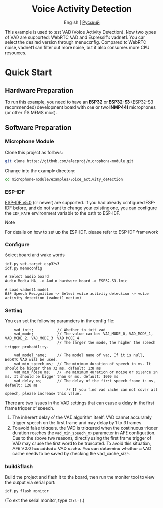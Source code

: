 
<div align="center">

# Voice Activity Detection
English | [Русский](./README.ru.md)
</div>

This example is used to test VAD (Voice Activity Detection). Now two types of VAD are supported: WebRTC VAD and Espressif's vadnet1. You can select the desired version through menuconfig. Compared to WebRTC noise, vadnet1 can filter out more noise, but it also consumes more CPU resources.
# Quick Start

## Hardware Preparation

To run this example, you need to have an **ESP32** or **ESP32-S3** (ESP32-S3 recommended) development board with one or two **INMP441** microphones (or other I²S MEMS mics).
## Software Preparation
### Microphone Module

Clone this project as follows:
```sh
git clone https://github.com/alecproj/microphone-module.git
```
Change into the example directory:
```sh
cd microphone-module/examples/voice_activity_detection
```
### ESP-IDF

 [ESP-IDF v5.0](https://github.com/espressif/esp-idf/tree/release/v5.0) (or newer) are supported. If you had already configured ESP-IDF before, and do not want to change your existing one, you can configure the `IDF_PATH` environment variable to the path to ESP-IDF. 

>[!NOTE]
For details on how to set up the ESP-IDF, please refer to [ESP-IDF framework](https://docs.espressif.com/projects/esp-idf/en/v5.4.2/esp32s3/get-started/index.html)
### Configure 

Select board and wake words
```
idf.py set-target esp32s3
idf.py menuconfig

# Select audio board
Audio Media HAL -> Audio hardware board -> ESP32-S3-1mic

# Load vadnet1 model
ESP Speech Recognition -> Select voice activity detection -> voice activity detection (vadnet1 medium)
```
### Setting

You can set the following parameters in the config file:
```
    vad_init;           // Whether to init vad
    vad_mode;           // The value can be: VAD_MODE_0, VAD_MODE_1, VAD_MODE_2, VAD_MODE_3, VAD_MODE_4
                        // The larger the mode, the higher the speech trigger probability.

    vad_model_name;     // The model name of vad, If it is null, WebRTC VAD will be used.
    vad_min_speech_ms;  // The minimum duration of speech in ms. It should be bigger than 32 ms, default: 128 ms
    vad_min_noise_ms;   // The minimum duration of noise or silence in ms. It should be bigger than 64 ms, default: 1000 ms
    vad_delay_ms;       // The delay of the first speech frame in ms, default: 128 ms
                            // If you find vad cache can not cover all speech, please increase this value.
```

There are two issues in the VAD settings that can cause a delay in the first frame trigger of speech.
1. The inherent delay of the VAD algorithm itself. VAD cannot accurately trigger speech on the first frame and may delay by 1 to 3 frames.
2. To avoid false triggers, the VAD is triggered when the continuous trigger duration reaches the `vad_min_speech_ms` parameter in AFE configuation.
Due to the above two reasons, directly using the first frame trigger of VAD may cause the first word to be truncated. 
To avoid this situation, AFE V2.0 has added a VAD cache. You can determine whether a VAD cache needs to be saved by checking the vad_cache_size.

### build&flash

Build the project and flash it to the board, then run the monitor tool to view the output via serial port:

```
idf.py flash monitor 
```

(To exit the serial monitor, type ``Ctrl-]``.)


